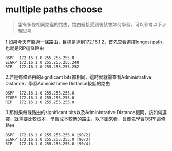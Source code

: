# multiple paths choose #

>當有多條相同路徑的路由，路由器接受到後該會如何學習，可以參考以下步驟思考

1.如果今天有超過一條路由，目標是達到172.16.1.2，首先查看選擇longest path，也就是RIP這條路由

```
OSPF  172.16.1.0 255.255.255.0
EIGRP 172.16.1.0 255.255.255.240
RIP   172.16.1.0 255.255.255.252
```

2.若是每條路由的significant bits都相同，這時候就需查看Administrative Distance，學習Administrative Distance較低的路由

```
OSPF  172.16.1.0 255.255.255.0
EIGRP 172.16.1.0 255.255.255.0
RIP   172.16.1.0 255.255.255.0 
```

3.那如果每條路由的significant bits以及Administrative Distance相同，該如何選擇，就需要比較成本，學習成本較低的路由，以下圖來看，會優先學習OSPF這條路由

```
OSPF  172.16.1.0 255.255.255.0 [90/2]
EIGRP 172.16.1.0 255.255.255.0 [90/3]
RIP   172.16.1.0 255.255.255.0 [90/4]
```